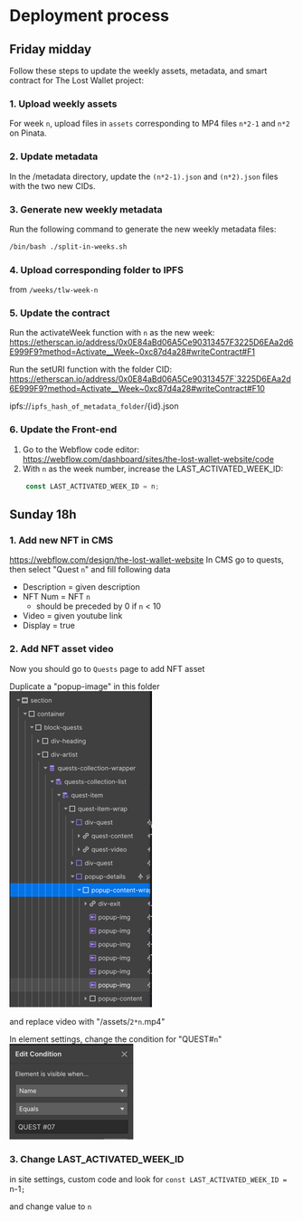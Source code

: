 Deployment process 
=================

## Friday midday
Follow these steps to update the weekly assets, metadata, and smart contract for The Lost Wallet project:

### 1. Upload weekly assets
For week `n`, upload files in `assets` corresponding to MP4 files `n*2-1` and `n*2` on Pinata.

### 2. Update metadata 
In the /metadata directory, update the `(n*2-1).json` and `(n*2).json` files with the two new CIDs.

### 3. Generate new weekly metadata
Run the following command to generate the new weekly metadata files:

``` bash
/bin/bash ./split-in-weeks.sh
```

### 4. Upload corresponding folder to IPFS
from `/weeks/tlw-week-n` 

### 5. Update the contract
Run the activateWeek function with `n` as the new week:
https://etherscan.io/address/0x0E84aBd06A5Ce90313457F3225D6EAa2d6E999F9?method=Activate__Week~0xc87d4a28#writeContract#F1

Run the setURI function with the folder CID:
https://etherscan.io/address/0x0E84aBd06A5Ce90313457F`3225D6EAa2d6E999F9?method=Activate__Week~0xc87d4a28#writeContract#F10

ipfs://`ipfs_hash_of_metadata_folder`/{id}.json


### 6. Update the Front-end

1. Go to the Webflow code editor: https://webflow.com/dashboard/sites/the-lost-wallet-website/code
2. With `n` as the week number, increase the LAST_ACTIVATED_WEEK_ID:
``` js
    const LAST_ACTIVATED_WEEK_ID = n;
```


## Sunday 18h

### 1. Add new NFT in CMS
https://webflow.com/design/the-lost-wallet-website
In CMS go to quests, then select "Quest `n`" and fill following data
- Description = given description
- NFT Num = NFT `n`
  - should be preceded by 0 if `n` < 10
- Video = given youtube link
- Display = true

### 2. Add NFT asset video
Now you should go to `Quests` page to add NFT asset

Duplicate a "popup-image" in this folder
![img-path.png](img-path.png)

and replace video with "/assets/`2*n`.mp4"

In element settings, change the condition for "QUEST#`n`"
![img.png](img.png)


### 3. Change LAST_ACTIVATED_WEEK_ID

in site settings, custom code and look for
`const LAST_ACTIVATED_WEEK_ID = `n-1`;`

and change value to `n`



